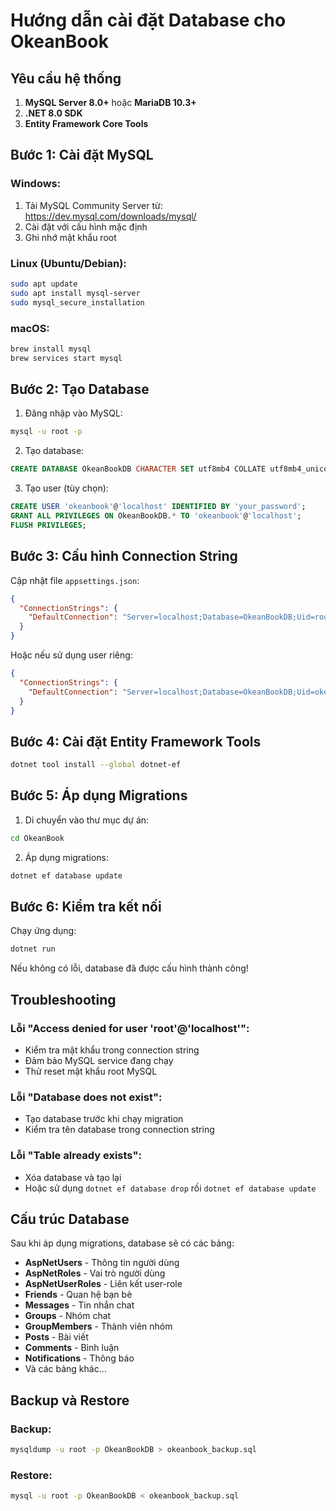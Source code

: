 # Hướng dẫn cài đặt Database cho OkeanBook

## Yêu cầu hệ thống

1. **MySQL Server 8.0+** hoặc **MariaDB 10.3+**
2. **.NET 8.0 SDK**
3. **Entity Framework Core Tools**

## Bước 1: Cài đặt MySQL

### Windows:
1. Tải MySQL Community Server từ: https://dev.mysql.com/downloads/mysql/
2. Cài đặt với cấu hình mặc định
3. Ghi nhớ mật khẩu root

### Linux (Ubuntu/Debian):
```bash
sudo apt update
sudo apt install mysql-server
sudo mysql_secure_installation
```

### macOS:
```bash
brew install mysql
brew services start mysql
```

## Bước 2: Tạo Database

1. Đăng nhập vào MySQL:
```bash
mysql -u root -p
```

2. Tạo database:
```sql
CREATE DATABASE OkeanBookDB CHARACTER SET utf8mb4 COLLATE utf8mb4_unicode_ci;
```

3. Tạo user (tùy chọn):
```sql
CREATE USER 'okeanbook'@'localhost' IDENTIFIED BY 'your_password';
GRANT ALL PRIVILEGES ON OkeanBookDB.* TO 'okeanbook'@'localhost';
FLUSH PRIVILEGES;
```

## Bước 3: Cấu hình Connection String

Cập nhật file `appsettings.json`:

```json
{
  "ConnectionStrings": {
    "DefaultConnection": "Server=localhost;Database=OkeanBookDB;Uid=root;Pwd=your_password;"
  }
}
```

Hoặc nếu sử dụng user riêng:
```json
{
  "ConnectionStrings": {
    "DefaultConnection": "Server=localhost;Database=OkeanBookDB;Uid=okeanbook;Pwd=your_password;"
  }
}
```

## Bước 4: Cài đặt Entity Framework Tools

```bash
dotnet tool install --global dotnet-ef
```

## Bước 5: Áp dụng Migrations

1. Di chuyển vào thư mục dự án:
```bash
cd OkeanBook
```

2. Áp dụng migrations:
```bash
dotnet ef database update
```

## Bước 6: Kiểm tra kết nối

Chạy ứng dụng:
```bash
dotnet run
```

Nếu không có lỗi, database đã được cấu hình thành công!

## Troubleshooting

### Lỗi "Access denied for user 'root'@'localhost'":
- Kiểm tra mật khẩu trong connection string
- Đảm bảo MySQL service đang chạy
- Thử reset mật khẩu root MySQL

### Lỗi "Database does not exist":
- Tạo database trước khi chạy migration
- Kiểm tra tên database trong connection string

### Lỗi "Table already exists":
- Xóa database và tạo lại
- Hoặc sử dụng `dotnet ef database drop` rồi `dotnet ef database update`

## Cấu trúc Database

Sau khi áp dụng migrations, database sẽ có các bảng:

- **AspNetUsers** - Thông tin người dùng
- **AspNetRoles** - Vai trò người dùng
- **AspNetUserRoles** - Liên kết user-role
- **Friends** - Quan hệ bạn bè
- **Messages** - Tin nhắn chat
- **Groups** - Nhóm chat
- **GroupMembers** - Thành viên nhóm
- **Posts** - Bài viết
- **Comments** - Bình luận
- **Notifications** - Thông báo
- Và các bảng khác...

## Backup và Restore

### Backup:
```bash
mysqldump -u root -p OkeanBookDB > okeanbook_backup.sql
```

### Restore:
```bash
mysql -u root -p OkeanBookDB < okeanbook_backup.sql
```
